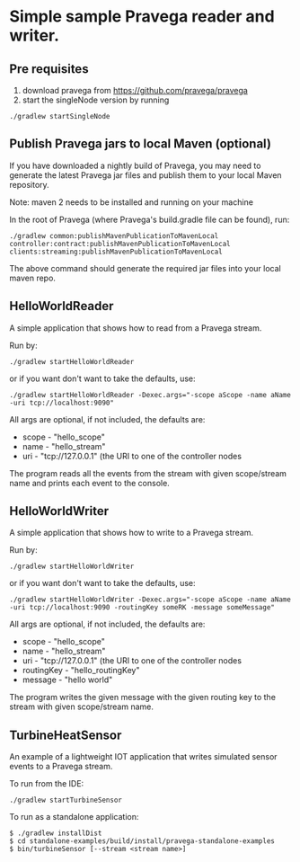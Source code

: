 # Simple sample Pravega reader and writer.

## Pre requisites
1. download pravega from https://github.com/pravega/pravega
2. start the singleNode version by running

```
./gradlew startSingleNode
```

## Publish Pravega jars to local Maven (optional)
If you have downloaded a nightly build of Pravega, you may need to generate the latest Pravega jar files and publish them to your local Maven repository.

Note: maven 2 needs to be installed and running on your machine

In the root of Pravega (where Pravega's build.gradle file can be found), run:

```
./gradlew common:publishMavenPublicationToMavenLocal controller:contract:publishMavenPublicationToMavenLocal clients:streaming:publishMavenPublicationToMavenLocal
```

The above command should generate the required jar files into your local maven repo.

## HelloWorldReader
A simple application that shows how to read from a Pravega stream.

Run by:

```
./gradlew startHelloWorldReader
```

or if you want don't want to take the defaults, use:

```
./gradlew startHelloWorldReader -Dexec.args="-scope aScope -name aName -uri tcp://localhost:9090"
```

All args are optional, if not included, the defaults are:

 * scope - "hello_scope"
 * name - "hello_stream" 
 * uri - "tcp://127.0.0.1" (the URI to one of the controller nodes

The program reads all the events from the stream with given scope/stream name and prints each event to the console.

## HelloWorldWriter
A simple application that shows how to write to a Pravega stream.

Run by:

```
./gradlew startHelloWorldWriter
```

or if you want don't want to take the defaults, use:

```
./gradlew startHelloWorldWriter -Dexec.args="-scope aScope -name aName -uri tcp://localhost:9090 -routingKey someRK -message someMessage"
```

All args are optional, if not included, the defaults are:

 * scope - "hello_scope"
 * name - "hello_stream" 
 * uri - "tcp://127.0.0.1" (the URI to one of the controller nodes
 * routingKey - "hello_routingKey"
 * message - "hello world"

The program writes the given message with the given routing key to the stream with given scope/stream name.

## TurbineHeatSensor

An example of a lightweight IOT application that writes simulated sensor events to a Pravega stream.

To run from the IDE:

```
./gradlew startTurbineSensor
```

To run as a standalone application:
```
$ ./gradlew installDist
$ cd standalone-examples/build/install/pravega-standalone-examples
$ bin/turbineSensor [--stream <stream name>]

```